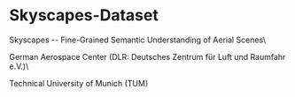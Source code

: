# Skyscapes-Dataset
Skyscapes  -- Fine-Grained Semantic Understanding of Aerial Scenes\

German Aerospace Center (DLR: Deutsches Zentrum für Luft und Raumfahr e.V.)\

Technical University of Munich (TUM)
